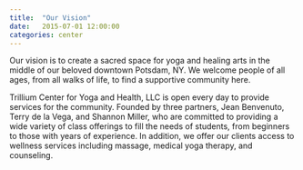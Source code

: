 ```yaml
---
title:  "Our Vision"
date:   2015-07-01 12:00:00
categories: center
---
```

Our vision is to create a sacred space for yoga and healing arts in the middle of our beloved downtown Potsdam, NY. We welcome people of all ages, from all walks of life, to find a supportive community here.

Trillium Center for Yoga and Health, LLC is open every day to provide services for the community. Founded by three partners, Jean Benvenuto, Terry de la Vega, and Shannon Miller, who are committed to providing a wide variety of class offerings to fill the needs of students, from beginners to those with years of experience. In addition, we offer our clients access to wellness services including massage, medical yoga therapy, and counseling. 
